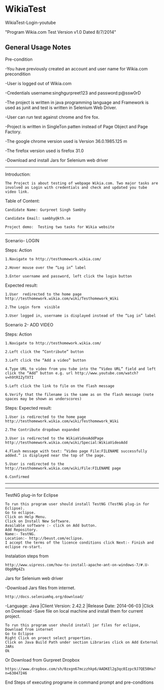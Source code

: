 WikiaTest
=========

WikiaTest-Login-youtube


"Program Wikia.com Test Version v1.0 Dated 8/7/2014"

General Usage Notes
------------------------------------------------------------------------------------------------------------------------------------------
Pre-condition

-You have previously created an account and user name for Wikia.com precondition

-User is logged out of Wikia.com

-Credentials username:singhgurpreet123 and password:p@ssw0rD 

-The project is written in java programming language and Framework is used as junit and test is written in Selenium Web Driver.

-User can run test against chrome and fire fox.

-Project is written in SingleTon patten instead of Page Object and Page Factory.

-The google chrome version used is Version 36.0.1985.125 m

-The firefox version used is firefox 31.0

-Download and install Jars for Selenium web driver

------------------------------------------------------------------------------------------------------------------------------------------
Introduction: 

    The Project is about testing of webpage Wikia.com. Two major tasks are involved as Login with credentials and check and updated you tube video link. 

Table of Content:

    Candidate Name: Gurpreet Singh Sambhy

    Candidate Email: sambhy@kth.se

    Project demo:  Testing two tasks for Wikia website 

-------------------------------------------------------------
Scenario- LOGIN

Steps: Action

    1.Navigate to http://testhomework.wikia.com/

    2.Hover mouse over the “Log in” label

    3.Enter username and password, left click the login button


Expected result:

    1.User  redirected to the home page http://testhomework.wikia.com/wiki/Testhomework_Wiki

    2.The Login form  visible

    3.User logged in, username is displayed instead of the “Log in” label



Scenario 2- ADD VIDEO

Steps: Action

    1.Navigate to http://testhomework.wikia.com/

    2.Left click the “Contribute” button

    3.Left click the “Add a video” button

    4.Type URL to video from you tube into the “Video URL” field and left click the “Add” button e.g. url http://www.youtube.com/watch?v=h9tRIZyTXTI

    5.Left click the link to file on the flash message

    6.Verify that the filename is the same as on the flash message (note spaces may be shown as underscores) 

Steps: Expected result:

    1.User is redirected to the home page http://testhomework.wikia.com/wiki/Testhomework_Wiki

    2.The Contribute dropdown expanded

    3.User is redirected to the WikiaVideoAddPage http://testhomework.wikia.com/wiki/Special:WikiaVideoAdd

    4.Flash message with text: “Video page File:FILENAME successfully added.” is displayed near the top of the page.

    5.User is redirected to the http://testhomework.wikia.com/wiki/File:FILENAME page

    6.Confirmed

----------------------------------------------------------------------------
 
--------------------------------------------------------
TestNG plug-in for Eclipse

    To run this program user should install TestNG (TestNG plug-in for Eclipse).
    Go to eclipse.
    Click on Help Menu.
    Click on Install New Software.
    Available software :- click on Add button.
    Add Repository.
    Name:- TestNG.
    Location:- http://beust.com/eclipse.
    I accept the terms of the licence conditions click Next:- Finish and    eclipse re-start.
Instalation steps from
    
    http://www.uipress.com/how-to-install-apache-ant-on-windows-7/#.U-Obg6Mg4Zs

Jars for Selenium web driver

-Download Jars files from internet.

    http://docs.seleniumhq.org/download/
-Language: Java 	|Client Version: 2.42.2 |Release Date: 2014-06-03 |Click on Download
-Save file on local machine and install them for current project.
    
    To run this program user should install jar files for eclipse, Download from internet
    Go to Eclipse
    Right Click on proect select properties.
    Click on Java Build Path under section Libraries click on Add External JARs
    Ok
Or Download from Gurpreet Dropbox

    https://www.dropbox.com/sh/0zxgn67mczzhkp6/AADKEl2g3qc0Izpc9J7QE50Ha?n=63047246

End Steps of executing programe in command prompt and pre-conditions









